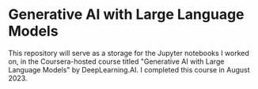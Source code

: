 # Generative AI with Large Language Models
This repository will serve as a storage for the Jupyter notebooks I worked on, in the Coursera-hosted course titled "Generative AI with Large Language Models" by DeepLearning.AI. I completed this course in August 2023.